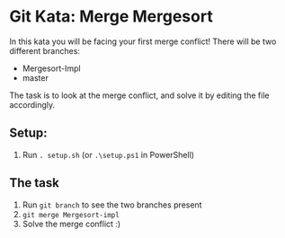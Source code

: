 # Git Kata: Merge Mergesort
In this kata you will be facing your first merge conflict!
There will be two different branches:

* Mergesort-Impl
* master

The task is to look at the merge conflict, and solve it by editing the file accordingly.

## Setup:

1. Run `. setup.sh` (or `.\setup.ps1` in PowerShell)

## The task

1. Run `git branch` to see the two branches present
1. `git merge Mergesort-impl`
1. Solve the merge conflict :)


